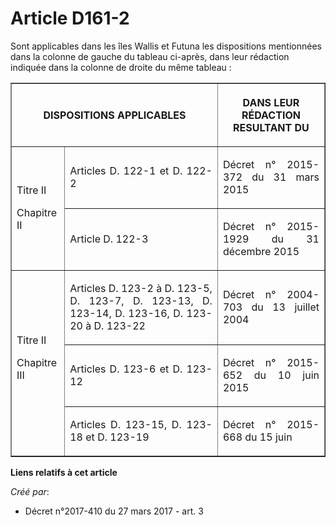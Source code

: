 # Article D161-2

Sont applicables dans les îles Wallis et Futuna les dispositions mentionnées dans la colonne de gauche du tableau ci-après,
dans leur rédaction indiquée dans la colonne de droite du même tableau :

<table border="1">
  <tbody>
    <tr>
      <th colspan="2">DISPOSITIONS APPLICABLES</th>
      <th>

DANS LEUR RÉDACTION RESULTANT DU 

</th>
    </tr>
    <tr>
      <td rowspan="2" align="justify">

Titre II

Chapitre II</td>
      <td align="justify">

Articles D. 122-1 et D. 122-2</td>
      <td align="justify">

Décret n° 2015-372 du 31 mars 2015</td>
    </tr>
    <tr>
      <td align="justify">

Article D. 122-3</td>
      <td align="justify">

Décret n° 2015-1929 du 31 décembre 2015</td>
    </tr>
    <tr>
      <td align="justify" rowspan="3">Titre II

Chapitre III</td>
      <td align="justify">

Articles D. 123-2 à D. 123-5, D. 123-7, D. 123-13, D. 123-14, D. 123-16, D. 123-20 à D. 123-22</td>
      <td align="justify">

Décret n° 2004-703 du 13 juillet 2004</td>
    </tr>
    <tr>
      <td align="justify">

Articles D. 123-6 et D. 123-12</td>
      <td align="justify">

Décret n° 2015-652 du 10 juin 2015</td>
    </tr>
    <tr>
      <td align="justify">

Articles D. 123-15, D. 123-18 et D. 123-19</td>
      <td align="justify">

Décret n° 2015-668 du 15 juin</td>
    </tr>
  </tbody>
</table>

**Liens relatifs à cet article**

_Créé par_:

  - Décret n°2017-410 du 27 mars 2017 - art. 3

